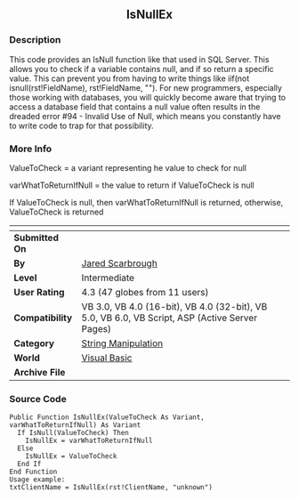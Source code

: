 ﻿<div align="center">

## IsNullEx


</div>

### Description

This code provides an IsNull function like that used in SQL Server. This allows you to check if a variable contains null, and if so return a specific value. This can prevent you from having to write things like  iif(not isnull(rst!FieldName), rst!FieldName, ""). For new programmers, especially those working with databases, you will quickly become aware that trying to access a database field that contains a null value often results in the dreaded error #94 - Invalid Use of Null, which means you constantly have to write code to trap for that possibility.
 
### More Info
 
ValueToCheck = a variant representing he value to check for null

varWhatToReturnIfNull = the value to return if ValueToCheck is null

If ValueToCheck is null, then varWhatToReturnIfNull is returned, otherwise, ValueToCheck is returned


<span>             |<span>
---                |---
**Submitted On**   |
**By**             |[Jared Scarbrough](https://github.com/Planet-Source-Code/PSCIndex/blob/master/ByAuthor/jared-scarbrough.md)
**Level**          |Intermediate
**User Rating**    |4.3 (47 globes from 11 users)
**Compatibility**  |VB 3\.0, VB 4\.0 \(16\-bit\), VB 4\.0 \(32\-bit\), VB 5\.0, VB 6\.0, VB Script, ASP \(Active Server Pages\) 
**Category**       |[String Manipulation](https://github.com/Planet-Source-Code/PSCIndex/blob/master/ByCategory/string-manipulation__1-5.md)
**World**          |[Visual Basic](https://github.com/Planet-Source-Code/PSCIndex/blob/master/ByWorld/visual-basic.md)
**Archive File**   |[](https://github.com/Planet-Source-Code/jared-scarbrough-isnullex__1-7126/archive/master.zip)





### Source Code

```
Public Function IsNullEx(ValueToCheck As Variant, varWhatToReturnIfNull) As Variant
  If IsNull(ValueToCheck) Then
    IsNullEx = varWhatToReturnIfNull
  Else
    IsNullEx = ValueToCheck
  End If
End Function
Usage example:
txtClientName = IsNullEx(rst!ClientName, "unknown")
```

